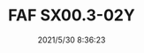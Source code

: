 ﻿---
layout: post 
title: FAF SX00.3-02Y
tags: FAF
categories: wire-harness
overview: 
part_number: 0509-1
thumb_img: 
small_img: static/202105/509-20210530.jpg
date: 2021/5/30 8:36:23
---



